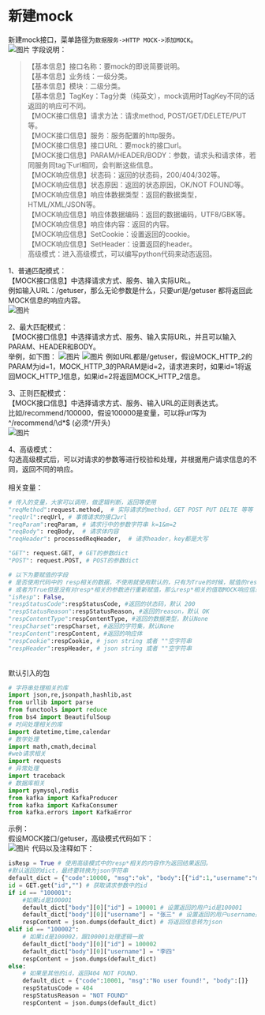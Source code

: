 # 新建mock

新建mock接口，菜单路径为```数据服务->HTTP MOCK->添加MOCK```。<br>
![图片](/image/MOCK添加页面.png)
字段说明：<br>
>【基本信息】接口名称：要mock的即说简要说明。<br>
>【基本信息】业务线：一级分类。<br>
>【基本信息】模块：二级分类。<br>
>【基本信息】TagKey：Tag分类（纯英文），mock调用时TagKey不同的话返回的响应可不同。<br>
>【MOCK接口信息】请求方法：请求method, POST/GET/DELETE/PUT等。<br>
>【MOCK接口信息】服务：服务配置的http服务。<br>
>【MOCK接口信息】接口URL：要mock的接口url。<br>
>【MOCK接口信息】PARAM/HEADER/BODY：参数，请求头和请求体，若同服务同tag下url相同，会判断这些信息。<br>
>【MOCK响应信息】状态码：返回的状态码，200/404/302等。<br>
>【MOCK响应信息】状态原因：返回的状态原因，OK/NOT FOUND等。<br>
>【MOCK响应信息】响应体数据类型：返回的数据类型，HTML/XML/JSON等。<br>
>【MOCK响应信息】响应体数据编码：返回的数据编码，UTF8/GBK等。<br>
>【MOCK响应信息】响应体内容：返回的内容。<br>
>【MOCK响应信息】SetCookie：设置返回的cookie。<br>
>【MOCK响应信息】SetHeader：设置返回的header。<br>
>高级模式：进入高级模式，可以编写python代码来动态返回。<br>

1、普通匹配模式：<br>
【MOCK接口信息】中选择请求方式、服务、输入实际URL。<br>
例如输入URL：/getuser，那么无论参数是什么，只要url是/getuser 都将返回此MOCK信息的响应内容。<br>
![图片](/image/MOCK普通模式.png)

2、最大匹配模式：<br>
【MOCK接口信息】中选择请求方式、服务、输入实际URL，并且可以输入PARAM、HEADER和BODY。<br>
举例，如下图：
![图片](/image/MOCK最大匹配1.png)
![图片](/image/MOCK最大匹配2.png)
例如URL都是/getuser，假设MOCK_HTTP_2的PARAM为id=1，MOCK_HTTP_3的PARAM是id=2，请求进来时，如果id=1将返回MOCK_HTTP_1信息，如果id=2将返回MOCK_HTTP_2信息。<br>

3、正则匹配模式：<br>
【MOCK接口信息】中选择请求方式、服务、输入URL的正则表达式。<br>
比如/recommend/100000，假设100000是变量，可以将url写为 ^/recommend/\d*$ (必须^/开头)<br>
![图片](/image/MOCK正则restful接口.png)

4、高级模式：<br>
勾选高级模式后，可以对请求的参数等进行校验和处理，并根据用户请求信息的不同，返回不同的响应。<br>
<br>
相关变量：<br>

```python
# 传入的变量，大家可以调用，做逻辑判断，返回等使用
"reqMethod":request.method,  # 实际请求的method，GET POST PUT DELTE 等等
"reqUrl":reqUrl, # 事情请求的接口url
"reqParam":reqParam, # 请求行中的参数字符串 k=1&m=2
"reqBody": reqBody,  # 请求体内容
"reqHeader": processedReqHeader,  # 请求header，key都是大写

"GET": request.GET, # GET的参数dict
"POST": request.POST, # POST的参数dict

# 以下为要赋值的字段
# 是否使用代码中的 resp相关的数据，不使用就使用默认的，只有为True的时候，赋值的resp相关的数据才会生效，如果isResp为False，
# 或者为True但是没有对resp*相关的参数进行重新赋值，那么resp*相关的值取MOCK响应信息中的值
"isResp": False,
"respStatusCode":respStatusCode, #返回的状态码，默认 200
"respStatusReason":respStatusReason, #返回的reason，默认 OK
"respContentType":respContentType, #返回的数据类型，默认None
"respCharset":respCharset, #返回的字符集，默认None
"respContent":respContent, #返回的响应体
"respCookie":respCookie, # json string 或者 ""空字符串
"respHeader":respHeader, # json string 或者 ""空字符串
```
<br>
默认引入的包<br>

```python
# 字符串处理相关的库
import json,re,jsonpath,hashlib,ast
from urllib import parse
from functools import reduce
from bs4 import BeautifulSoup
# 时间处理相关的库
import datetime,time,calendar
# 数学处理
import math,cmath,decimal
#web请求相关
import requests
# 异常处理
import traceback
# 数据库相关
import pymysql,redis
from kafka import KafkaProducer
from kafka import KafkaConsumer
from kafka.errors import KafkaError
```

示例：<br>
假设MOCK接口/getuser，高级模式代码如下：<br>
![图片](/image/MOCK高级模式代码.png)
代码以及注释如下：<br>

```python
isResp = True # 使用高级模式中的resp*相关的内容作为返回结果返回。
#默认返回的dict，最终要转换为json字符串
default_dict = {"code":10000, "msg":"ok", "body":[{"id":1,"username":"nobody"}]} 
id = GET.get("id","") # 获取请求参数中的id
if id == "100001":
    #如果id是100001
    default_dict["body"][0]["id"] = 100001 # 设置返回的用户id是100001
    default_dict["body"][0]["username"] = "张三" # 设置返回的用户username是张三
    respContent = json.dumps(default_dict) # 将返回信息转为json
elif id == "100002":
    # 如果id是100002，跟100001处理逻辑一致
    default_dict["body"][0]["id"] = 100002
    default_dict["body"][0]["username"] = "李四"
    respContent = json.dumps(default_dict)
else:
    # 如果是其他的id，返回404 NOT FOUND.
    default_dict = {"code":10001, "msg":"No user found!", "body":[]} 
    respStatusCode = 404
    respStatusReason = "NOT FOUND"
    respContent = json.dumps(default_dict)
```

